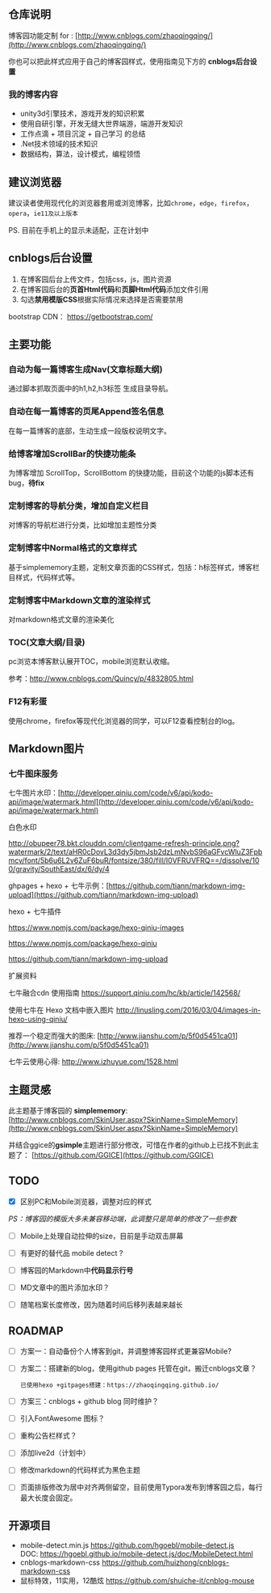 ## 仓库说明
博客园功能定制 for : [http://www.cnblogs.com/zhaoqingqing/](http://www.cnblogs.com/zhaoqingqing/)  

你也可以把此样式应用于自己的博客园样式，使用指南见下方的 **cnblogs后台设置**

### 我的博客内容

- unity3d引擎技术，游戏开发的知识积累
- 使用自研引擎，开发无缝大世界端游，端游开发知识
- 工作点滴 + 项目沉淀 + 自己学习 的总结
- .Net技术领域的技术知识
- 数据结构，算法，设计模式，编程领悟

## 建议浏览器

建议读者使用现代化的浏览器套用或浏览博客，比如`chrome`，`edge`，`firefox`，`opera`，`ie11及以上版本`

PS. 目前在手机上的显示未适配，正在计划中



## cnblogs后台设置

1. 在博客园后台上传文件，包括css，js，图片资源
2. 在博客园后台的**页首Html代码**和**页脚Html代码**添加文件引用
3. 勾选**禁用模版CSS**根据实际情况来选择是否需要禁用

bootstrap CDN： https://getbootstrap.com/

## 主要功能

### 自动为每一篇博客生成Nav(文章标题大纲)
通过脚本抓取页面中的h1,h2,h3标签 生成目录导航。

### 自动在每一篇博客的页尾Append签名信息
在每一篇博客的底部，生动生成一段版权说明文字。

### 给博客增加ScrollBar的快捷功能条
为博客增加 ScrollTop，ScrollBottom 的快捷功能，目前这个功能的js脚本还有bug，**待fix**

### 定制博客的导航分类，增加自定义栏目
对博客的导航栏进行分类，比如增加主题性分类

### 定制博客中Normal格式的文章样式
基于simplememory主题，定制文章页面的CSS样式，包括：h标签样式，博客栏目样式，代码样式等。

### 定制博客中Markdown文章的渲染样式
对markdown格式文章的渲染美化

### TOC(文章大纲/目录)

pc浏览本博客默认展开TOC，mobile浏览默认收缩。

参考：http://www.cnblogs.com/Quincy/p/4832805.html

### F12有彩蛋

使用chrome，firefox等现代化浏览器的同学，可以F12查看控制台的log。

## Markdown图片

### 七牛图床服务

七牛图片水印：[http://developer.qiniu.com/code/v6/api/kodo-api/image/watermark.html](http://developer.qiniu.com/code/v6/api/kodo-api/image/watermark.html)

白色水印

http://obupeer78.bkt.clouddn.com/clientgame-refresh-principle.png?watermark/2/text/aHR0cDovL3d3dy5jbmJsb2dzLmNvbS96aGFvcWluZ3Fpbmcv/font/5b6u6L2v6ZuF6buR/fontsize/380/fill/I0VFRUVFRQ==/dissolve/100/gravity/SouthEast/dx/6/dy/4

ghpages + hexo + 七牛示例：[https://github.com/tiann/markdown-img-upload](https://github.com/tiann/markdown-img-upload)

hexo + 七牛插件

https://www.npmjs.com/package/hexo-qiniu-images

https://www.npmjs.com/package/hexo-qiniu

https://github.com/tiann/markdown-img-upload

扩展资料

七牛融合cdn 使用指南 https://support.qiniu.com/hc/kb/article/142568/

使用七牛在 Hexo 文档中嵌入图片 http://linusling.com/2016/03/04/images-in-hexo-using-qiniu/

推荐一个稳定而强大的图床: [http://www.jianshu.com/p/5f0d5451ca01](http://www.jianshu.com/p/5f0d5451ca01)

七牛云使用心得: http://www.izhuyue.com/1528.html

## 主题灵感

此主题基于博客园的 **simplememory**: [http://www.cnblogs.com/SkinUser.aspx?SkinName=SimpleMemory](http://www.cnblogs.com/SkinUser.aspx?SkinName=SimpleMemory)

并结合ggice的**gsimple**主题进行部分修改，可惜在作者的github上已找不到此主题了： [https://github.com/GGICE](https://github.com/GGICE)

## TODO

- [x] 区别PC和Mobile浏览器，调整对应的样式 

​        *PS：博客园的模版大多未兼容移动端，此调整只是简单的修改了一些参数*

- [ ] Mobile上处理自动拉伸的size，目前是手动双击屏幕

- [ ] 有更好的替代品 mobile detect ?

- [ ] 博客园的Markdown中**代码显示行号**

- [ ] MD文章中的图片添加水印？

- [ ] 随笔档案长度修改，因为随着时间后移列表越来越长

  

## ROADMAP

- [ ] 方案一：自动备份个人博客到git，并调整博客园样式更兼容Mobile?

- [ ] 方案二：搭建新的blog，使用github pages 托管在git，搬迁cnblogs文章？

      已使用hexo +gitpages搭建：https://zhaoqingqing.github.io/

- [ ] 方案三：cnblogs + github blog 同时维护？

- [ ] 引入FontAwesome 图标？

- [ ] 重构公告栏样式？

- [ ] 添加live2d（计划中）

- [ ] 修改markdown的代码样式为黑色主题

- [ ] 页面排版修改为居中对齐两侧留空，目前使用Typora发布到博客园之后，每行最大长度会固定。



## 开源项目

- mobile-detect.min.js https://github.com/hgoebl/mobile-detect.js
  <br/>​DOC: https://hgoebl.github.io/mobile-detect.js/doc/MobileDetect.html
- cnblogs-markdown-css  https://github.com/huizhong/cnblogs-markdown-css
- 鼠标特效，11实用，12酷炫 https://github.com/shuiche-it/cnblog-mouse

